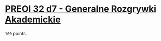# [PREOI 32 d7 - Generalne Rozgrywki Akademickie](https://sio2.staszic.waw.pl/c/preoi-2025/p/gra/)

`100` points.
